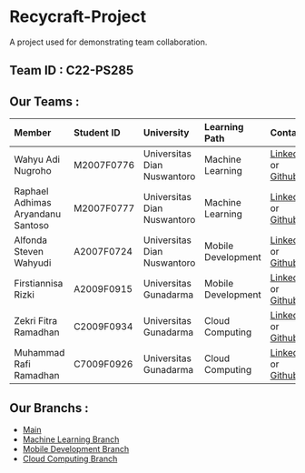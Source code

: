 # Recycraft-Project
A project used for demonstrating team collaboration.

## Team ID : C22-PS285

## Our Teams :
 Member | Student ID | University | Learning Path | Contacs
:---|:---|:---|:--- | :---
Wahyu Adi Nugroho | M2007F0776 | Universitas Dian Nuswantoro | Machine Learning | [LinkedIn](https://www.linkedin.com/in/wahyuadinugroho/) or [Github](https://github.com/wahyu-adi-n)
Raphael Adhimas Aryandanu Santoso | M2007F0777 | Universitas Dian Nuswantoro | Machine Learning | [LinkedIn]() or [Github]()
Alfonda Steven Wahyudi | A2007F0724 | Universitas Dian Nuswantoro | Mobile Development | [LinkedIn]() or [Github]()
Firstiannisa Rizki | A2009F0915 | Universitas Gunadarma | Mobile Development | [LinkedIn]() or [Github]()
Zekri Fitra Ramadhan | C2009F0934 | Universitas Gunadarma | Cloud Computing | [LinkedIn]() or [Github]()
Muhammad Rafi Ramadhan | C7009F0926 | Universitas Gunadarma | Cloud Computing | [LinkedIn]() or [Github]()

## Our Branchs :
- [Main](https://github.com/rafi016/Recycraft-Project/tree/main)
- [Machine Learning Branch](https://github.com/rafi016/Recycraft-Project/tree/machine-learning) 
- [Mobile Development Branch](https://github.com/rafi016/Recycraft-Project/tree/mobile-development)
- [Cloud Computing Branch](https://github.com/rafi016/Recycraft-Project/tree/cloud-computing)
